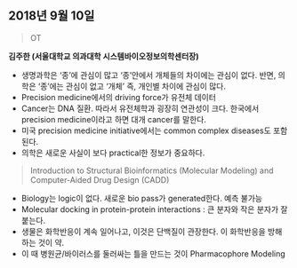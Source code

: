 ## 2018년 9월 10일
> OT

**김주한 (서울대학교 의과대학 시스템바이오정보의학센터장)**
-	생명과학은 ‘종’에 관심이 많고 ‘종’안에서 개체들의 차이에는 관심이 없다. 반면, 의학은 ‘종’에는 관심이 없고 ‘개체’ 즉, 개인별 차이에 관심이 많다.
-	Precision medicine에서의 driving force가 유전체 데이터
-	Cancer는 DNA 질환. 따라서 유전체학과 굉장히 연관성이 크다. 한국에서 precision medicine이라고 하면 대개 cancer를 말한다.
-	미국 precision medicine initiative에서는 common complex diseases도 포함된다.
-	의학은 새로운 사실이 보다 practical한 정보가 중요하다.<br/>

> Introduction to Structural Bioinformatics (Molecular Modeling) and Computer-Aided Drug Design (CADD)
-	Biology는 logic이 없다. 새로운 bio pass가 generated한다. 예측 불가능
-	Molecular docking in protein-protein interactions : 큰 분자와 작은 분자가 잘 붙는다.
-	생물은 화학반응이 계속 일어나고, 이것은 단백질이 관장한다. 이 화학반응을 방해하는 것이 약.
- 이 때 병원균/바이러스를 둘러싸는 틀을 만드는 것이 Pharmacophore Modeling
